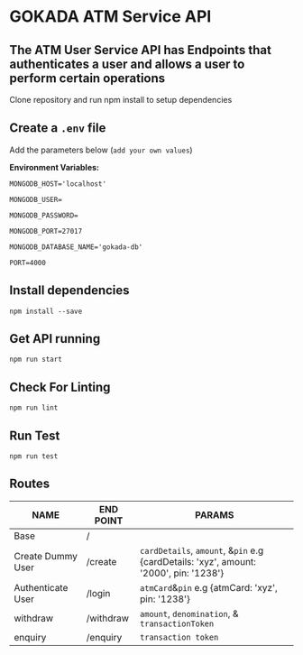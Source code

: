 GOKADA ATM Service API
==============================================

The ATM User Service API has Endpoints that authenticates a user and allows a user to perform certain operations
----------


Clone repository and run npm install to setup dependencies

Create a `.env` file
----------------------------
Add the parameters below (`add your own values`)

**Environment Variables:**
```
MONGODB_HOST='localhost'

MONGODB_USER=

MONGODB_PASSWORD=

MONGODB_PORT=27017

MONGODB_DATABASE_NAME='gokada-db'

PORT=4000
```
Install dependencies
-------------------------
```
npm install --save

```
Get API running
----------------------------
```
npm run start
```
Check For Linting
-------------
```
npm run lint
```
Run Test
-------------
```
npm run test
```

## Routes

NAME     					| END POINT     |  PARAMS
--------------------------- | ------------- | ----------
Base     					| /             |
Create Dummy User    	    | /create       |`cardDetails`, `amount`, &`pin` e.g {cardDetails: 'xyz', amount: '2000', pin: '1238'}
Authenticate User    	    | /login        |`atmCard`&`pin` e.g {atmCard: 'xyz', pin: '1238'}
withdraw                    | /withdraw     | `amount`, `denomination`, & `transactionToken`
enquiry                     | /enquiry      | `transaction token`